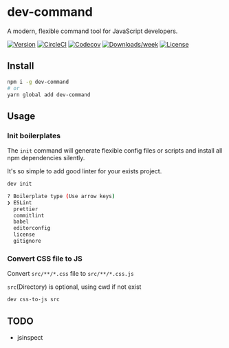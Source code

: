 # dev-command

A modern, flexible command tool for JavaScript developers.

[![Version](https://img.shields.io/npm/v/dev-command.svg)](https://npmjs.org/package/dev-command)
[![CircleCI](https://circleci.com/gh/devrsi0n/dev-command/tree/master.svg?style=shield)](https://circleci.com/gh/devrsi0n/dev-command/tree/master)
[![Codecov](https://codecov.io/gh/devrsi0n/dev-command/branch/master/graph/badge.svg)](https://codecov.io/gh/devrsi0n/dev-command)
[![Downloads/week](https://img.shields.io/npm/dw/dev-command.svg)](https://npmjs.org/package/dev-command)
[![License](https://img.shields.io/npm/l/dev-command.svg)](https://github.com/devrsi0n/dev-command/blob/master/package.json)

## Install

```sh
npm i -g dev-command
# or
yarn global add dev-command
```

## Usage

### Init boilerplates

The `init` command will generate flexible config files or scripts and install all npm dependencies silently.

It's so simple to add good linter for your exists project.

```sh
dev init

? Boilerplate type (Use arrow keys)
❯ ESLint
  prettier
  commitlint
  babel
  editorconfig
  license
  gitignore
```

### Convert CSS file to JS

Convert `src/**/*.css` file to `src/**/*.css.js`

`src`(Directory) is optional, using cwd if not exist

```sh
dev css-to-js src
```

## TODO

- jsinspect
